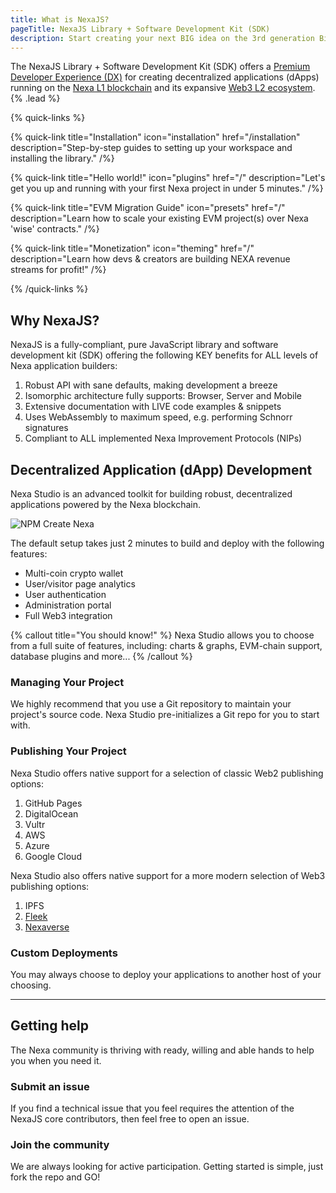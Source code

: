 ```yaml
---
title: What is NexaJS?
pageTitle: NexaJS Library + Software Development Kit (SDK)
description: Start creating your next BIG idea on the 3rd generation Bitcoin network that's delivering over 100K TPS.
---
```


The NexaJS Library + Software Development Kit (SDK) offers a [Premium Developer Experience (DX)](/dx) for creating decentralized applications (dApps) running on the [Nexa L1 blockchain](https://nexa.org/) and its expansive [Web3 L2 ecosystem](https://nexa.sh/meta). {% .lead %}


{% quick-links %}

{% quick-link title="Installation" icon="installation" href="/installation" description="Step-by-step guides to setting up your workspace and installing the library." /%}

{% quick-link title="Hello world!" icon="plugins" href="/" description="Let's get you up and running with your first Nexa project in under 5 minutes." /%}

{% quick-link title="EVM Migration Guide" icon="presets" href="/" description="Learn how to scale your existing EVM project(s) over Nexa 'wise' contracts." /%}

{% quick-link title="Monetization" icon="theming" href="/" description="Learn how devs & creators are building NEXA revenue streams for profit!" /%}

{% /quick-links %}


## Why NexaJS?

NexaJS is a fully-compliant, pure JavaScript library and software development kit (SDK) offering the following KEY benefits for ALL levels of Nexa application builders:

1. Robust API with sane defaults, making development a breeze
2. Isomorphic architecture fully supports: Browser, Server and Mobile
3. Extensive documentation with LIVE code examples & snippets
4. Uses WebAssembly to maximum speed, e.g. performing Schnorr signatures
5. Compliant to ALL implemented Nexa Improvement Protocols (NIPs)


## Decentralized Application (dApp) Development

Nexa Studio is an advanced toolkit for building robust, decentralized applications powered by the Nexa blockchain.

![NPM Create Nexa](/screenshots/npm-create-nexa.png)

The default setup takes just 2 minutes to build and deploy with the following features:

- Multi-coin crypto wallet
- User/visitor page analytics
- User authentication
- Administration portal
- Full Web3 integration

{% callout title="You should know!" %}
Nexa Studio allows you to choose from a full suite of features, including: charts & graphs, EVM-chain support, database plugins and more...
  {% /callout %}


### Managing Your Project

We highly recommend that you use a Git repository to maintain your project's source code. Nexa Studio pre-initializes a Git repo for you to start with.

### Publishing Your Project

Nexa Studio offers native support for a selection of classic Web2 publishing options:

1. GitHub Pages
2. DigitalOcean
3. Vultr
4. AWS
5. Azure
6. Google Cloud

Nexa Studio also offers native support for a more modern selection of Web3 publishing options:

1. IPFS
2. [Fleek](https://fleek.co/)
3. [Nexaverse](https://nexaverse.org)

### Custom Deployments

You may always choose to deploy your applications to another host of your choosing.

---

## Getting help

The Nexa community is thriving with ready, willing and able hands to help you when you need it.

### Submit an issue

If you find a technical issue that you feel requires the attention of the NexaJS core contributors, then feel free to open an issue.

### Join the community

We are always looking for active participation. Getting started is simple, just fork the repo and GO!
